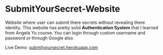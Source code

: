 # SubmitYourSecret-Website
Website where user can submit there secrets without revealing there identity. This website has pretty solid **Authentication System** that I learned from Angela Yu course. You can login through custom username and password or through Google also.

Live Demo: [submityoursecret.herokuapp.com](https://submityoursecret.herokuapp.com/)
